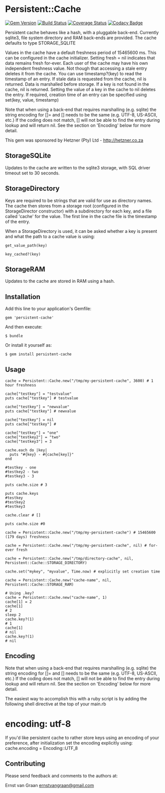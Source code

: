 # Persistent::Cache

[![Gem Version](https://badge.fury.io/rb/persistent-cache.png)](https://badge.fury.io/rb/persistent-cache)
[![Build Status](https://travis-ci.org/evangraan/persistent-cache.svg?branch=master)](https://travis-ci.org/evangraan/persistent-cache)
[![Coverage Status](https://coveralls.io/repos/github/evangraan/persistent-cache/badge.svg?branch=master)](https://coveralls.io/github/evangraan/persistent-cache?branch=master)
[![Codacy Badge](https://api.codacy.com/project/badge/Grade/4157799e2f2b4102bade0bd543e5cbbc)](https://www.codacy.com/app/ernst-van-graan/persistent-cache?utm_source=github.com&amp;utm_medium=referral&amp;utm_content=evangraan/persistent-cache&amp;utm_campaign=Badge_Grade)

Persistent cache behaves like a hash, with a pluggable back-end. Currently sqlite3, file system directory and RAM back-ends are provided. The cache defaults to type STORAGE_SQLITE

Values in the cache have a default freshness period of 15465600 ms. This can be configured in the cache initializer. Setting fresh = nil indicates that data remains fresh for-ever. Each user of the cache may have his own independent freshness value. Not though that accessing a stale entry deletes it from the cache. You can use timestamp?(key) to read the timestamp of an entry. If stale data is requested from the cache, nil is returned. Data is marshalled before storage. If a key is not found in the cache, nil is returned. Setting the value of a key in the cache to nil deletes the entry. If required, creation time of an entry can be specified using set(key, value, timestamp)

Note that when using a back-end that requires marshalling (e.g. sqlite) the string encoding for []= and [] needs to be the same (e.g. UTF-8, US-ASCII, etc.) If the coding does not match, [] will not be able to find the entry during lookup and will return nil. See the section on 'Encoding' below for more detail.

This gem was sponsored by Hetzner (Pty) Ltd - http://hetzner.co.za

## StorageSQLite

Updates to the cache are written to the sqlite3 storage, with SQL driver timeout set to 30 seconds.

## StorageDirectory

Keys are required to be strings that are valid for use as directory names. The cache then stores from a storage root (configured in the StorageDirector constructor) with a subdirectory for each key, and a file called 'cache' for the value. The first line in the cache file is the timestamp of the entry.

When a StorageDirectory is used, it can be asked whether a key is present and what the path to a cache value is using:

    get_value_path(key)

    key_cached?(key)

## StorageRAM

Updates to the cache are stored in RAM using a hash.

## Installation

Add this line to your application's Gemfile:

    gem 'persistent-cache'

And then execute:

    $ bundle

Or install it yourself as:

    $ gem install persistent-cache

## Usage

    cache = Persistent::Cache.new("/tmp/my-persistent-cache", 3600) # 1 hour freshness

    cache["testkey"] = "testvalue"
    puts cache["testkey"] # testvalue

    cache["testkey"] = "newvalue"
    puts cache["testkey"] # newvalue

    cache["testkey"] = nil
    puts cache["testkey"] #

    cache["testkey"] = "one"
    cache["testkey2"] = "two"
    cache["testkey3"] = 3

    cache.each do |key|
      puts "#{key} - #{cache[key]}"
    end

    #testkey - one
    #testkey2 - two
    #testkey3 - 3

    puts cache.size # 3

    puts cache.keys
    #testkey
    #testkey2
    #testkey3

    cache.clear # []

    puts cache.size #0

    cache = Persistent::Cache.new("/tmp/my-persistent-cache") # 15465600 (179 days) freshness

    cache = Persistent::Cache.new("/tmp/my-persistent-cache", nil) # for-ever fresh

    cache = Persistent::Cache.new("/tmp/directory-cache", nil, Persistent::Cache::STORAGE_DIRECTORY)

    cache.set("mykey", "myvalue", Time.now) # explicitly set creation time

    cache = Persistent::Cache.new("cache-name", nil, Persistent::Cache::STORAGE_RAM)

    # Using .key?
    cache = Persistent::Cache.new("cache-name", 1)
    cache[1] = 2
    cache[1]
    # 2
    sleep 2
    cache.key?(1)
    # 1
    cache[1]
    # nil
    cache.key?(1)
    # nil

## Encoding

Note that when using a back-end that requires marshalling (e.g. sqlite) the string encoding for []= and [] needs to be the same (e.g. UTF-8, US-ASCII, etc.) If the coding does not match, [] will not be able to find the entry during lookup and will return nil. See the section on 'Encoding' below for more detail.

The easiest way to accomplish this with a ruby script is by adding the following shell directive at the top of your main.rb
  # encoding: utf-8

If you'd like persistent cache to rather store keys using an encoding of your preference, after initialization set the encoding explicitly using:
    cache.encoding = Encoding::UTF_8

## Contributing

Please send feedback and comments to the authors at:

Ernst van Graan <ernstvangraan@gmail.com>
